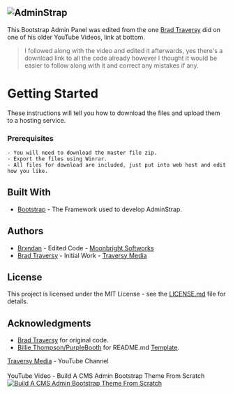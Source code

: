 ![AdminStrap](https://i.imgur.com/oMBkVEg.png)
---
This Bootstrap Admin Panel was edited from the one [Brad Traversy](https://github.com/bradtraversy) did on one of his older YouTube Videos, link at bottom.
> I followed along with the video and edited it afterwards, yes there's a download link to all the code already however I thought it would be easier to follow along with it and correct any mistakes if any.

# Getting Started
These instructions will tell you how to download the files and upload them to a hosting service.

### Prerequisites

```
- You will need to download the master file zip. 
- Export the files using Winrar.
- All files for download are included, just put into web host and edit how you like.
```

## Built With
- [Bootstrap](https://getbootstrap.com/docs/3.3/) - The Framework used to develop AdminStrap.

## Authors
- [Brxndan](https://github.com/Brxndan) - Edited Code - [Moonbright Softworks](https://moonbrightsoftworks.tumblr.com)
- [Brad Traversy](https://github.com/bradtraversy) - Initial Work - [Traversy Media](https://www.youtube.com/channel/UC29ju8bIPH5as8OGnQzwJyA)

## License
This project is licensed under the MIT License - see the [LICENSE.md](https://github.com/Brxndan/AdminStrap/blob/master/LICENSE.md) file for details.

## Acknowledgments
- [Brad Traversy](https://github.com/bradtraversy) for original code.
- [Billie Thompson/PurpleBooth](https://github.com/PurpleBooth) for README.md [Template](https://gist.github.com/PurpleBooth/109311bb0361f32d87a2).

[Traversy Media](https://www.youtube.com/channel/UC29ju8bIPH5as8OGnQzwJyA) - YouTube Channel
<br>
<br>
YouTube Video - Build A CMS Admin Bootstrap Theme From Scratch
[![Build A CMS Admin Bootstrap Theme From Scratch](http://img.youtube.com/vi/pXbEcGUtHgo/0.jpg)](http://www.youtube.com/watch?v=pXbEcGUtHgo)
